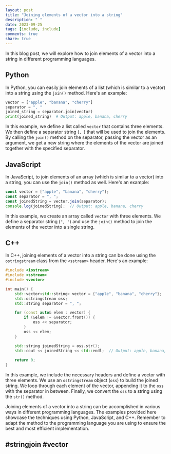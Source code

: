 ```yaml
---
layout: post
title: "Joining elements of a vector into a string"
description: " "
date: 2023-09-25
tags: [include, include]
comments: true
share: true
---
```


In this blog post, we will explore how to join elements of a vector into a string in different programming languages.

## Python

In Python, you can easily join elements of a list (which is similar to a vector) into a string using the `join()` method. Here's an example:

```python
vector = ["apple", "banana", "cherry"]
separator = ", "
joined_string = separator.join(vector)
print(joined_string)  # Output: apple, banana, cherry
```

In this example, we define a list called `vector` that contains three elements. We then define a separator string (`, `) that will be used to join the elements. By calling the `join()` method on the separator, passing the vector as an argument, we get a new string where the elements of the vector are joined together with the specified separator.

## JavaScript

In JavaScript, to join elements of an array (which is similar to a vector) into a string, you can use the `join()` method as well. Here's an example:

```javascript
const vector = ["apple", "banana", "cherry"];
const separator = ", ";
const joinedString = vector.join(separator);
console.log(joinedString);  // Output: apple, banana, cherry
```

In this example, we create an array called `vector` with three elements. We define a separator string (`", "`) and use the `join()` method to join the elements of the vector into a single string.

## C++

In C++, joining elements of a vector into a string can be done using the `ostringstream` class from the `<sstream>` header. Here's an example:

```cpp
#include <iostream>
#include <sstream>
#include <vector>

int main() {
    std::vector<std::string> vector = {"apple", "banana", "cherry"};
    std::ostringstream oss;
    std::string separator = ", ";

    for (const auto& elem : vector) {
        if (&elem != &vector.front()) {
            oss << separator;
        }
        oss << elem;
    }

    std::string joinedString = oss.str();    
    std::cout << joinedString << std::endl;  // Output: apple, banana, cherry
    
    return 0;
}
```

In this example, we include the necessary headers and define a vector with three elements. We use an `ostringstream` object (`oss`) to build the joined string. We loop through each element of the vector, appending it to the `oss` with the separator in between. Finally, we convert the `oss` to a string using the `str()` method.

Joining elements of a vector into a string can be accomplished in various ways in different programming languages. The examples provided here showcase the techniques using Python, JavaScript, and C++. Remember to adapt the method to the programming language you are using to ensure the best and most efficient implementation.

## \#stringjoin #vector